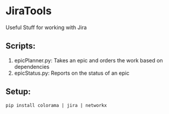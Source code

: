 # JiraTools
Useful Stuff for working with Jira

## Scripts:
1. epicPlanner.py: Takes an epic and orders the work based on dependencies
1. epicStatus.py: Reports on the status of an epic

## Setup: 
`pip install colorama | jira | networkx`